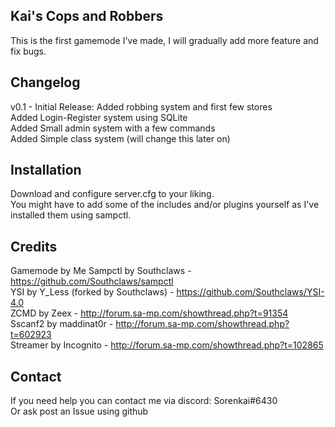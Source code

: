 ## Kai's Cops and Robbers

This is the first gamemode I've made, I will gradually add more feature and fix bugs.  

## Changelog

v0.1 - Initial Release:
  Added robbing system and first few stores  
  Added Login-Register system using SQLite  
  Added Small admin system with a few commands  
  Added Simple class system (will change this later on)  

## Installation

Download and configure server.cfg to your liking.  
You might have to add some of the includes and/or plugins yourself as I've installed them using sampctl.   

## Credits
Gamemode by Me
Sampctl by Southclaws - https://github.com/Southclaws/sampctl  
YSI by Y_Less (forked by Southclaws) - https://github.com/Southclaws/YSI-4.0  
ZCMD by Zeex - http://forum.sa-mp.com/showthread.php?t=91354  
Sscanf2 by maddinat0r - http://forum.sa-mp.com/showthread.php?t=602923  
Streamer by Incognito - http://forum.sa-mp.com/showthread.php?t=102865  

## Contact

If you need help you can contact me via discord: Sorenkai#6430  
Or ask post an Issue using github   
